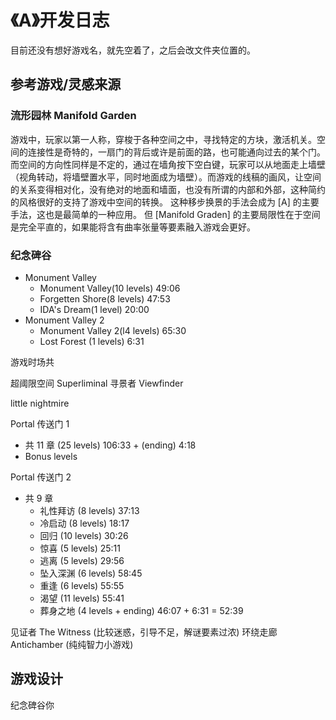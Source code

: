# 《A》开发日志

目前还没有想好游戏名，就先空着了，之后会改文件夹位置的。


## 参考游戏/灵感来源

### 流形园林 Manifold Garden

游戏中，玩家以第一人称，穿梭于各种空间之中，寻找特定的方块，激活机关。空间的连接性是奇特的，一扇门的背后或许是前面的路，也可能通向过去的某个门。而空间的方向性同样是不定的，通过在墙角按下空白键，玩家可以从地面走上墙壁（视角转动，将墙壁置水平，同时地面成为墙壁）。而游戏的线稿的画风，让空间的关系变得相对化，没有绝对的地面和墙面，也没有所谓的内部和外部，这种简约的风格很好的支持了游戏中空间的转换。
这种移步换景的手法会成为 [A] 的主要手法，这也是最简单的一种应用。
但 [Manifold Graden] 的主要局限性在于空间是完全平直的，如果能将含有曲率张量等要素融入游戏会更好。

### 纪念碑谷 
- Monument Valley
  - Monument Valley(10 levels) 49:06
  - Forgetten Shore(8 levels) 47:53
  - IDA's Dream(1 level) 20:00
- Monument Valley 2
  - Monument Valley 2(l4 levels) 65:30
  - Lost Forest (1 levels) 6:31

游戏时场共

超阈限空间 Superliminal
寻景者 Viewfinder

little nightmire

Portal 传送门 1
- 共 11 章 (25 levels) 106:33 + (ending) 4:18
- Bonus levels

Portal 传送门 2
- 共 9 章
  - 礼性拜访 (8 levels) 37:13
  - 冷启动 (8 levels) 18:17
  - 回归 (10 levels) 30:26
  - 惊喜 (5 levels) 25:11
  - 逃离 (5 levels) 29:56 
  - 坠入深渊 (6 levels) 58:45
  - 重逢 (6 levels) 55:55
  - 渴望 (11 levels) 55:41
  - 葬身之地 (4 levels + ending) 46:07 + 6:31 = 52:39

见证者 The Witness (比较迷惑，引导不足，解谜要素过浓)
环绕走廊 Antichamber (纯纯智力小游戏)




## 游戏设计

纪念碑谷你